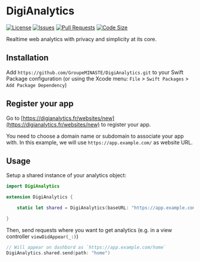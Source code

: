 # DigiAnalytics

[![License](https://img.shields.io/github/license/GroupeMINASTE/DigiAnalytics)](LICENSE)
[![Issues](https://img.shields.io/github/issues/GroupeMINASTE/DigiAnalytics)]()
[![Pull Requests](https://img.shields.io/github/issues-pr/GroupeMINASTE/DigiAnalytics)]()
[![Code Size](https://img.shields.io/github/languages/code-size/GroupeMINASTE/DigiAnalytics)]()

Realtime web analytics with privacy and simplicity at its core.

## Installation

Add `https://github.com/GroupeMINASTE/DigiAnalytics.git` to your Swift Package configuration (or using the Xcode menu: `File` > `Swift Packages` > `Add Package Dependency`)

## Register your app

Go to [https://digianalytics.fr/websites/new](https://digianalytics.fr/websites/new) to register your app.

You need to choose a domain name or subdomain to associate your app with.
In this example, we will use `https://app.example.com/` as website URL.

## Usage

Setup a shared instance of your analytics object:

```swift
import DigiAnalytics

extension DigiAnalytics {

    static let shared = DigiAnalytics(baseURL: "https://app.example.com/")

}
```

Then, send requests where you want to get analytics (e.g. in a view controller `viewDidAppear(_:)`)

```swift
// Will appear on dashbord as `https://app.example.com/home`
DigiAnalytics.shared.send(path: "home")
```
